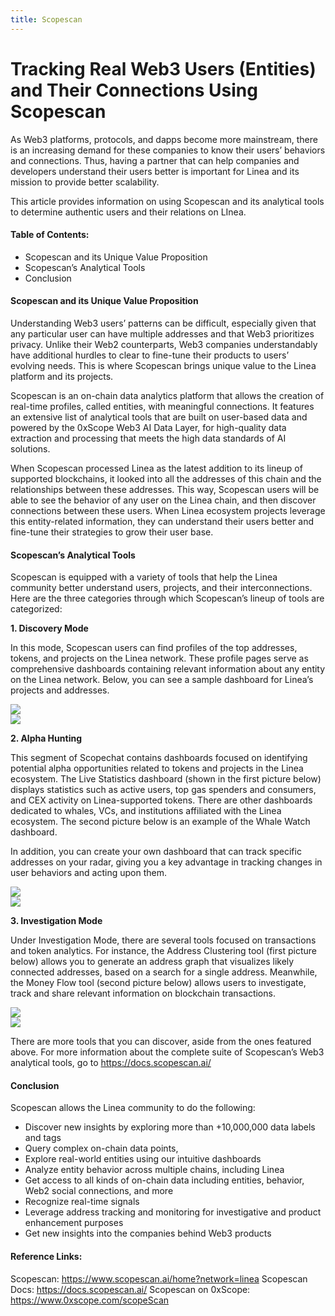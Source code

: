 ```yaml
---
title: Scopescan
---
```


# Tracking Real Web3 Users (Entities) and Their Connections Using Scopescan

As Web3 platforms, protocols, and dapps become more mainstream, there is an increasing demand for these companies to know their users’ behaviors and connections. Thus, having a partner that can help companies and developers understand their users better is important for Linea and its mission to provide better scalability. 

This article provides information on using Scopescan and its analytical tools to determine authentic users and their relations on LInea.

#### Table of Contents:
- Scopescan and its Unique Value Proposition
- Scopescan’s Analytical Tools 
- Conclusion

#### Scopescan and its Unique Value Proposition
Understanding Web3 users’ patterns can be difficult, especially given that any particular user can have multiple addresses and that Web3 prioritizes privacy. Unlike their Web2 counterparts, Web3 companies understandably have additional hurdles to clear to fine-tune their products to users’ evolving needs. This is where Scopescan brings unique value to the Linea platform and its projects.

Scopescan is an on-chain data analytics platform that allows the creation of real-time profiles, called entities, with meaningful connections. It features an extensive list of analytical tools that are built on user-based data and powered by the 0xScope Web3 AI Data Layer, for high-quality data extraction and processing that meets the high data standards of AI solutions.

When Scopescan processed Linea as the latest addition to its lineup of supported blockchains, it looked into all the addresses of this chain and the relationships between these addresses. This way, Scopescan users will be able to see the behavior of any user on the Linea chain, and then discover connections between these users. When Linea ecosystem projects leverage this entity-related information, they can understand their users better and fine-tune their strategies to grow their user base.

#### Scopescan’s Analytical Tools

Scopescan is equipped with a variety of tools that help the Linea community better understand users, projects, and their interconnections. Here are the three categories through which Scopescan’s lineup of tools are categorized:

**1. Discovery Mode**

In this mode, Scopescan users can find profiles of the top addresses, tokens, and projects on the Linea network. These profile pages serve as comprehensive dashboards containing relevant information about any entity on the Linea network. Below, you can see a sample dashboard for Linea’s projects and addresses.

<div class="center-container">
  <div class="img-medium">
      <img
        src="/img/article_images/Build_on_Linea/Tooling_and_infrastructure/Data_indexers/Scopecan/Scopescan_for_linea_1.png"
      />
  </div>
</div>

<div class="center-container">
  <div class="img-medium">
      <img
        src="/img/article_images/Build_on_Linea/Tooling_and_infrastructure/Data_indexers/Scopecan/Scopescan_for_linea_2.png"
      />
  </div>
</div>

**2. Alpha Hunting**

This segment of Scopechat contains dashboards focused on identifying potential alpha opportunities related to tokens and projects in the Linea ecosystem. The Live Statistics dashboard (shown in the first picture below) displays statistics such as active users, top gas spenders and consumers, and CEX activity on Linea-supported tokens. There are other dashboards dedicated to whales, VCs, and institutions affiliated with the Linea ecosystem. The second picture below is an example of the Whale Watch dashboard.

In addition, you can create your own dashboard that can track specific addresses on your radar, giving you a key advantage in tracking changes in user behaviors and acting upon them.

<div class="center-container">
  <div class="img-medium">
      <img
        src="/img/article_images/Build_on_Linea/Tooling_and_infrastructure/Data_indexers/Scopecan/Scopescan_for_linea_3.png"
      />
  </div>
</div>

<div class="center-container">
  <div class="img-medium">
      <img
        src="/img/article_images/Build_on_Linea/Tooling_and_infrastructure/Data_indexers/Scopecan/Scopescan_for_linea_4.png"
      />
  </div>
</div>

**3. Investigation Mode**

Under Investigation Mode, there are several tools focused on transactions and token analytics. For instance, the Address Clustering tool (first picture below) allows you to generate an address graph that visualizes likely connected addresses, based on a search for a single address. Meanwhile, the Money Flow tool (second picture below) allows users to investigate, track and share relevant information on blockchain transactions.

<div class="center-container">
  <div class="img-medium">
      <img
        src="/img/article_images/Build_on_Linea/Tooling_and_infrastructure/Data_indexers/Scopecan/Scopescan_for_linea_5.png"
      />
  </div>
</div>

<div class="center-container">
  <div class="img-medium">
      <img
        src="/img/article_images/Build_on_Linea/Tooling_and_infrastructure/Data_indexers/Scopecan/Scopescan_for_linea_6.png"
      />
  </div>
</div>

There are more tools that you can discover, aside from the ones featured above. For more information about the complete suite of Scopescan’s Web3 analytical tools, go to https://docs.scopescan.ai/
#### Conclusion
Scopescan allows the Linea community to do the following:
- Discover new insights by exploring more than +10,000,000 data labels and tags
- Query complex on-chain data points,
- Explore real-world entities using our intuitive dashboards
- Analyze entity behavior across multiple chains, including Linea
- Get access to all kinds of on-chain data including entities, behavior, Web2 social connections, and more
- Recognize real-time signals 
- Leverage address tracking and monitoring for investigative and product enhancement purposes
- Get new insights into the companies behind Web3 products

#### Reference Links:

Scopescan: https://www.scopescan.ai/home?network=linea 
Scopescan Docs: https://docs.scopescan.ai/
Scopescan on 0xScope: https://www.0xscope.com/scopeScan 